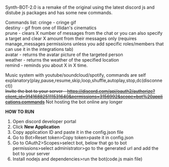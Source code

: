 Synth-BOT-2.0 is a remake of the original using the latest discord js and distube js packages and has some new commands.

Commands list:
cringe - cringe gif  
destiny - gif from one of Illidan's cinematics  
prune - clears X number of messages from the chat or you can also specify a target and clear X amount from their messages only (requires manage_messages permissions unless you add specific roles/members that can use it in the integrations tab)  
avatar - returns the avatar picture of the targeted person  
weather - returns the weather of the specified location  
remind - reminds you about X in X time.

Music system with youtube/soundcloud/spotify, commands are self explanatory(play,pause,resume,skip,loop,shuffle,autoplay,stop,dc(disconnect))  
~~Invite the bot to your server - https://discord.com/api/oauth2/authorize?client_id=914168825111531640&permissions=3156992&scope=bot%20applications.commands~~ Not hosting the bot online any longer

**HOW TO RUN**
1. Open discord developer portal
2. Click **New Application**
3. Copy application ID and paste it in the config.json file
4. Go to Bot>Reset token>Copy token>paste it in config.json
5. Go to OAuth2>Scopes>select bot, below that go to bot permissions>select administrator>go to the generated url and add the bot to your server
6. Install nodejs and dependencies>run the bot(code.js main file)
